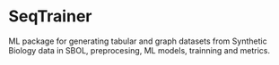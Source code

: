 # SeqTrainer
ML package for generating tabular and graph datasets from Synthetic Biology data in SBOL, preprocesing, ML models, trainning and metrics.
